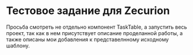# Тестовое задание для Zecurion

Просьба смотреть не отдельно компонент TaskTable, а запустить весь проект, так как в нем присутствует описание проделанной работы, а также описаны мои добавления к представелнному исходному шаблону.